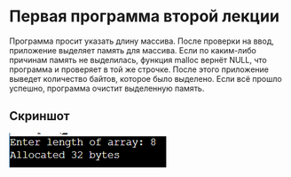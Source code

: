 # Первая программа второй лекции

Программа просит указать длину массива. 
После проверки на ввод, приложение выделяет память для массива. 
Если по каким-либо причинам память не выделилась, функция malloc вернёт NULL, что программа и проверяет в той же строчке. 
После этого приложение выведет количество байтов, которое
было выделено. 
Если всё прошло успешно, программа очистит выделенную память. 

## Скриншот
![01](Screenshot_5.png)
